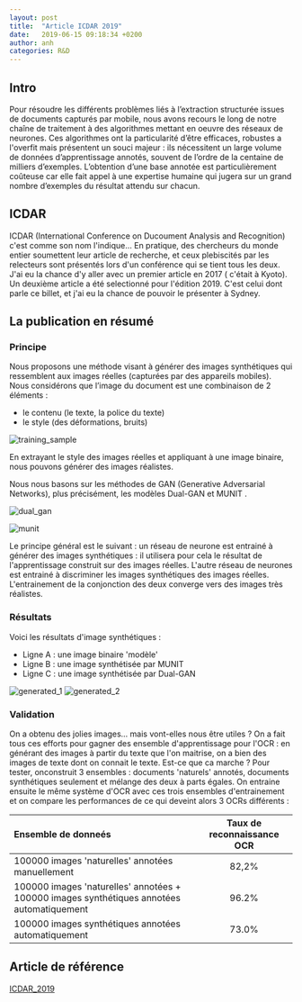 ```yaml
---
layout: post
title:  "Article ICDAR 2019"
date:   2019-06-15 09:18:34 +0200
author: anh
categories: R&D
---
```



## Intro
Pour résoudre les différents problèmes liés à l’extraction structurée issues de documents capturés par mobile, nous avons recours le long de notre chaîne de traitement à des algorithmes mettant en oeuvre des réseaux de neurones. Ces algorithmes ont la particularité d’être efficaces, robustes a l'overfit mais présentent un souci majeur : ils nécessitent un large volume de données d’apprentissage annotés, souvent de l’ordre de la centaine de milliers d’exemples.
L’obtention d’une base annotée est particulièrement coûteuse car elle fait appel à une expertise humaine qui jugera sur un grand nombre d’exemples du résultat attendu sur chacun.


## ICDAR
ICDAR (International Conference on Ducoument Analysis and Recognition) c'est comme son nom l'indique... En pratique, des chercheurs du monde entier soumettent leur article de recherche, et ceux plebiscités par les relecteurs sont présentés lors d'un conférence qui se tient tous les deux. J'ai eu la chance d'y aller avec un premier article en 2017 ( c'était à Kyoto). Un deuxième article a été selectionné pour l'édition 2019. C'est celui dont parle ce billet, et j'ai eu la chance de pouvoir le présenter à Sydney. 


## La publication en résumé
### Principe
Nous proposons une méthode visant à générer des images synthétiques qui ressemblent aux images réelles (capturées par des appareils mobiles). Nous considérons que l’image du document est une combinaison de 2 éléments :
- le contenu (le texte, la police du texte)
- le style (des déformations, bruits)


![training_sample](/assets/images/2019-06-15-icdar-2019-sydney.markdown/training_sample.png)

En extrayant le style des images réelles et appliquant à une  image binaire, nous pouvons générer des images réalistes.

Nous nous basons sur les méthodes de GAN (Generative Adversarial Networks), plus précisément, les modèles Dual-GAN et MUNIT .

![dual_gan](/assets/images/2019-06-15-icdar-2019-sydney.markdown/dual_gan.png)

![munit](/assets/images/2019-06-15-icdar-2019-sydney.markdown/munit.png)

Le principe général est le suivant : un réseau de neurone est entrainé à générer des images synthétiques : il utilisera pour cela le résultat de l'apprentissage construit sur des images réelles.
L'autre réseau de neurones est entrainé à discriminer les images synthétiques des images réelles.
L'entrainement de la conjonction des deux converge vers des images très réalistes.




### Résultats
Voici les résultats d'image synthétiques :
- Ligne A : une image binaire 'modèle'
- Ligne B : une image synthétisée par MUNIT
- Ligne C : une image synthétisée par Dual-GAN

![generated_1](/assets/images/2019-06-15-icdar-2019-sydney.markdown/generated_1.png)
![generated_2](/assets/images/2019-06-15-icdar-2019-sydney.markdown/generated_2.png)


### Validation
On a obtenu des jolies images... mais vont-elles nous être utiles ?
On a fait tous ces efforts pour gagner des ensemble d'apprentissage pour l'OCR : en générant des images à partir du texte que l'on maitrise, on a bien des images de texte dont on connait le  texte. Est-ce que ca marche ?
Pour tester, onconstruit 3 ensembles : documents 'naturels' annotés, documents synthétiques seulement et mélange des deux à parts égales.
On entraine ensuite le même système d'OCR avec ces trois ensembles d'entrainement et on compare les performances de ce qui deveint alors 3 OCRs différents :

| Ensemble de donneés  | Taux de reconnaissance OCR |
|:--------|:-------:|
| 100000 images 'naturelles' annotées manuellement  | 82,2%   |
| 100000 images 'naturelles' annotées + 100000 images synthétiques annotées automatiquement   | 96.2%   |
|  100000 images synthétiques annotées automatiquement | 73.0%   |



## Article de référence
[ICDAR_2019](/assets/articles/Article_ICDAR_2019.pdf)